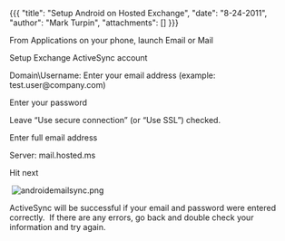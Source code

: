 {{{
  "title": "Setup Android on Hosted Exchange",
  "date": "8-24-2011",
  "author": "Mark Turpin",
  "attachments": []
}}}

<p>From Applications on your phone, launch Email or Mail</p>
<p>Setup Exchange ActiveSync account</p>
<p>Domain\Username: Enter your email address (example:&nbsp; test.user@company.com)</p>
<p>Enter your password</p>
<p>Leave “Use secure connection” (or “Use SSL”) checked.</p>
<p>Enter full email address</p>
<p>Server: mail.hosted.ms</p>
<p>Hit next</p>
<p>&nbsp;<img src="https://t3n.zendesk.com/attachments/token/3wlqvjly6tyxviq/?name=androidemailsync.png" alt="androidemailsync.png" />
</p>
<p>ActiveSync will be successful if your email and password were entered correctly.&nbsp; If there are any errors, go back and double check your information and try again.</p>

